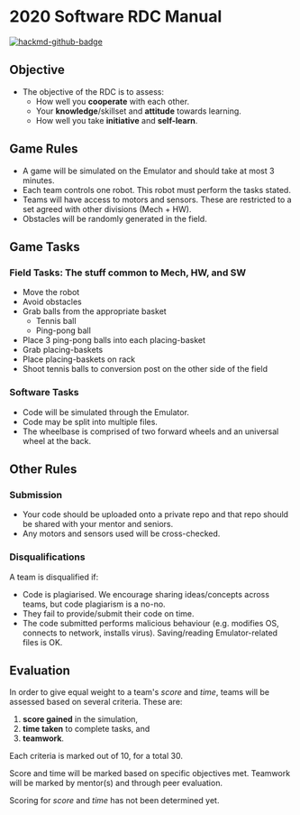 # 2020 Software RDC Manual

[![hackmd-github-badge](https://hackmd.io/og1hBVPbRuGOlBkYGiZj3Q/badge)](https://hackmd.io/og1hBVPbRuGOlBkYGiZj3Q)


## Objective

* The objective of the RDC is to assess:
	* How well you **cooperate** with each other.
	* Your **knowledge**/skillset and **attitude** towards learning.
	* How well you take **initiative** and **self-learn**.

## Game Rules

* A game will be simulated on the Emulator and should take at most 3 minutes.
* Each team controls one robot. This robot must perform the tasks stated.
* Teams will have access to motors and sensors. These are restricted to a set agreed with other divisions (Mech + HW).
* Obstacles will be randomly generated in the field.

## Game Tasks

### Field Tasks: The stuff common to Mech, HW, and SW

* Move the robot
* Avoid obstacles
* Grab balls from the appropriate basket
	* Tennis ball
	* Ping-pong ball
* Place 3 ping-pong balls into each placing-basket
* Grab placing-baskets
* Place placing-baskets on rack
* Shoot tennis balls to conversion post on the other side of the field

### Software Tasks

* Code will be simulated through the Emulator.
* Code may be split into multiple files.
* The wheelbase is comprised of two forward wheels and an universal wheel at the back.

## Other Rules

### Submission

* Your code should be uploaded onto a private repo and that repo should be shared with your mentor and seniors.
* Any motors and sensors used will be cross-checked.

### Disqualifications

A team is disqualified if:

* Code is plagiarised. We encourage sharing ideas/concepts across teams, but code plagiarism is a no-no.
* They fail to provide/submit their code on time.
* The code submitted performs malicious behaviour (e.g. modifies OS, connects to network, installs virus). Saving/reading Emulator-related files is OK.


## Evaluation

In order to give equal weight to a team's *score* and *time*, teams will be assessed based on several criteria. These are:

1. **score gained** in the simulation,
2. **time taken** to complete tasks, and
3. **teamwork**.

Each criteria is marked out of 10, for a total 30.

Score and time will be marked based on specific objectives met. Teamwork will be marked by mentor(s) and through peer evaluation.

Scoring for *score* and *time* has not been determined yet.
